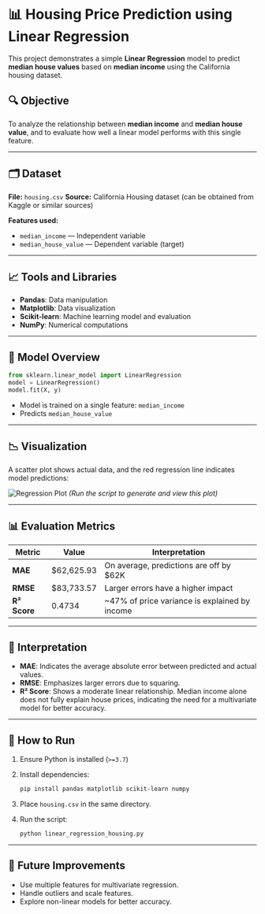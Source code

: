 # 📊 Housing Price Prediction using Linear Regression

This project demonstrates a simple **Linear Regression** model to predict **median house values** based on **median income** using the California housing dataset.

## 🔍 Objective

To analyze the relationship between **median income** and **median house value**, and to evaluate how well a linear model performs with this single feature.

---

## 🗂️ Dataset

**File:** `housing.csv`
**Source:** California Housing dataset (can be obtained from Kaggle or similar sources)

**Features used:**

* `median_income` — Independent variable
* `median_house_value` — Dependent variable (target)

---

## 📈 Tools and Libraries

* **Pandas**: Data manipulation
* **Matplotlib**: Data visualization
* **Scikit-learn**: Machine learning model and evaluation
* **NumPy**: Numerical computations

---

## 🧠 Model Overview

```python
from sklearn.linear_model import LinearRegression
model = LinearRegression()
model.fit(X, y)
```

* Model is trained on a single feature: `median_income`
* Predicts `median_house_value`

---

## 📉 Visualization

A scatter plot shows actual data, and the red regression line indicates model predictions:

![Regression Plot](#) *(Run the script to generate and view this plot)*

---

## 📊 Evaluation Metrics

| Metric       | Value       | Interpretation                                 |
| ------------ | ----------- | ---------------------------------------------- |
| **MAE**      | \$62,625.93 | On average, predictions are off by \$62K       |
| **RMSE**     | \$83,733.57 | Larger errors have a higher impact             |
| **R² Score** | 0.4734      | \~47% of price variance is explained by income |

---

## 🧾 Interpretation

* **MAE**: Indicates the average absolute error between predicted and actual values.
* **RMSE**: Emphasizes larger errors due to squaring.
* **R² Score**: Shows a moderate linear relationship. Median income alone does not fully explain house prices, indicating the need for a multivariate model for better accuracy.

---

## 🚀 How to Run

1. Ensure Python is installed (`>=3.7`)
2. Install dependencies:

   ```bash
   pip install pandas matplotlib scikit-learn numpy
   ```
3. Place `housing.csv` in the same directory.
4. Run the script:

   ```bash
   python linear_regression_housing.py
   ```

---

## 📌 Future Improvements

* Use multiple features for multivariate regression.
* Handle outliers and scale features.
* Explore non-linear models for better accuracy.
